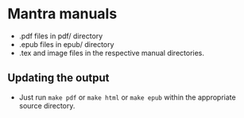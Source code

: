 # Mantra manuals
- .pdf files in pdf/ directory
- .epub files in epub/ directory
- .tex and image files in the respective manual directories.

## Updating the output
- Just run `make pdf` or `make html` or `make epub` within the appropriate source directory.
